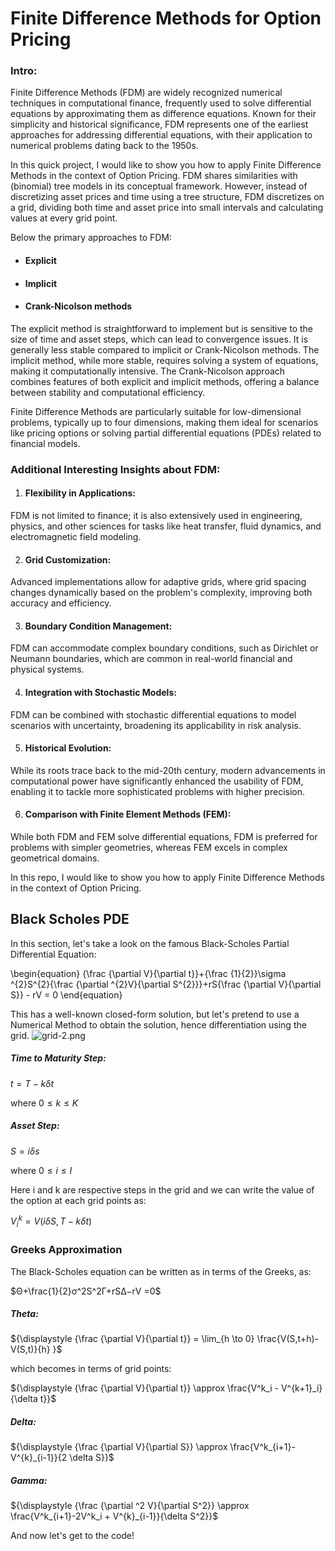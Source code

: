# Finite Difference Methods for Option Pricing

### Intro:


Finite Difference Methods (FDM) are widely recognized numerical techniques in computational finance, frequently used to solve differential equations by approximating them as difference equations. Known for their simplicity and historical significance, FDM represents one of the earliest approaches for addressing differential equations, with their application to numerical problems dating back to the 1950s.

In this quick project, I would like to show you how to apply Finite Difference Methods in the context of Option Pricing. FDM shares similarities with (binomial) tree models in its conceptual framework. However, instead of discretizing asset prices and time using a tree structure, FDM discretizes on a grid, dividing both time and asset price into small intervals and calculating values at every grid point.

Below the primary approaches to FDM:

- #### Explicit
- #### Implicit
- #### Crank-Nicolson methods


The explicit method is straightforward to implement but is sensitive to the size of time and asset steps, which can lead to convergence issues. It is generally less stable compared to implicit or Crank-Nicolson methods. The implicit method, while more stable, requires solving a system of equations, making it computationally intensive. The Crank-Nicolson approach combines features of both explicit and implicit methods, offering a balance between stability and computational efficiency.

Finite Difference Methods are particularly suitable for low-dimensional problems, typically up to four dimensions, making them ideal for scenarios like pricing options or solving partial differential equations (PDEs) related to financial models.

### Additional Interesting Insights about FDM:

1. #### Flexibility in Applications: 

FDM is not limited to finance; it is also extensively used in engineering, physics, and other sciences for tasks like heat transfer, fluid dynamics, and electromagnetic field modeling.

2. #### Grid Customization: 

Advanced implementations allow for adaptive grids, where grid spacing changes dynamically based on the problem's complexity, improving both accuracy and efficiency.

3. #### Boundary Condition Management: 

FDM can accommodate complex boundary conditions, such as Dirichlet or Neumann boundaries, which are common in real-world financial and physical systems.

4. #### Integration with Stochastic Models: 

FDM can be combined with stochastic differential equations to model scenarios with uncertainty, broadening its applicability in risk analysis.

5. #### Historical Evolution: 

While its roots trace back to the mid-20th century, modern advancements in computational power have significantly enhanced the usability of FDM, enabling it to tackle more sophisticated problems with higher precision.

6. #### Comparison with Finite Element Methods (FEM):

While both FDM and FEM solve differential equations, FDM is preferred for problems with simpler geometries, whereas FEM excels in complex geometrical domains.

In this repo, I would like to show you how to apply Finite Difference Methods in the context of Option Pricing.


## Black Scholes PDE 

In this section, let's take a look on the famous Black-Scholes Partial Differential Equation:

\begin{equation}
{\frac {\partial V}{\partial t}}+{\frac {1}{2}}\sigma ^{2}S^{2}{\frac {\partial ^{2}V}{\partial S^{2}}}+rS{\frac {\partial V}{\partial S}} - rV = 0
\end{equation}


This has a well-known closed-form solution, but let's pretend to use a Numerical Method to obtain the solution, hence differentiation using the grid.
![grid-2.png](attachment:grid-2.png)


##### Time to Maturity Step:

$t=T - k\delta t$ 

where $0 \leq k \leq K$

##### Asset Step:

$S=i\delta s$

where $0 \leq i \leq I$

Here i and k are respective steps in the grid and we can write the value of the option at each grid points as:

$V^k_i = V(iδS,T −kδt)$


### Greeks Approximation

The Black-Scholes equation can be written as in terms of the Greeks, as:

$Θ+\frac{1}{2}σ^2S^2Γ+rS∆−rV =0$

##### Theta:

${\displaystyle {\frac {\partial V}{\partial t}} = \lim_{h \to 0} \frac{V(S,t+h)-V(S,t)}{h} }$

which becomes in terms of grid points:

${\displaystyle {\frac {\partial V}{\partial t}} \approx \frac{V^k_i - V^{k+1}_i}{\delta t}}$


##### Delta:

${\displaystyle {\frac {\partial V}{\partial S}} \approx \frac{V^k_{i+1}- V^{k}_{i-1}}{2 \delta S}}$


##### Gamma:

${\displaystyle {\frac {\partial ^2 V}{\partial S^2}} \approx \frac{V^k_{i+1}-2V^k_i + V^{k}_{i-1}}{\delta S^2}}$


And now let's get to the code!

